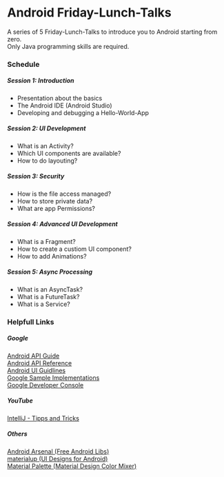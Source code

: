 # Android Friday-Lunch-Talks
A series of 5 Friday-Lunch-Talks to introduce you to Android starting from zero.  
Only Java programming skills are required.

### Schedule
##### Session 1: Introduction
- Presentation about the basics
- The Android IDE (Android Studio)
- Developing and debugging a Hello-World-App
##### Session 2: UI Development
- What is an Activity?
- Which UI components are available?
- How to do layouting?
##### Session 3: Security
- How is the file access managed?
- How to store private data?
- What are app Permissions?
##### Session 4: Advanced UI Development
- What is a Fragment?
- How to create a custiom UI component?
- How to add Animations?
##### Session 5: Async Processing
- What is an AsyncTask?
- What is a FutureTask?
- What is a Service?

### Helpfull Links
##### Google
[Android API Guide](http://developer.android.com/guide/index.html)  
[Android API Reference](http://developer.android.com/reference/packages.html)  
[Android UI Guidlines](http://developer.android.com/design/index.html)  
[Google Sample Implementations](http://developer.android.com/samples/index.html)  
[Google Developer Console](https://play.google.com/apps/publish)  
##### YouTube
[IntelliJ - Tipps and Tricks](https://www.youtube.com/watch?v=P3yGl4Kfwhs)
##### Others
[Android Arsenal (Free Android Libs)](http://android-arsenal.com/)  
[materialup (UI Designs for Android)](https://www.materialup.com/)  
[Material Palette (Material Design Color Mixer)](http://www.materialpalette.com/)

